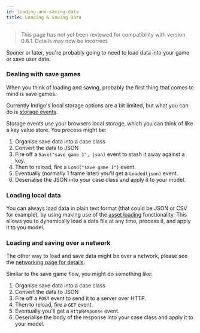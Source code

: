 ```yaml
---
id: loading-and-saving-data
title: Loading & Saving Data
---
```


> This page has not yet been reviewed for compatibility with version 0.8.1. Details may now be incorrect.

Sooner or later, you're probably going to need to load data into your game or save user data.

### Dealing with save games

When you think of loading and saving, probably the first thing that comes to mind is save games.

Currently Indigo's local storage options are a bit limited, but what you can do is [storage events](/docs/gameloop/events#storageevents).

Storage events use your browsers local storage, which you can think of like a key value store. You process might be:

1. Organise save data into a case class
2. Convert the data to JSON
3. Fire off a `Save("save game 1", json)` event to stash it away against a key.
4. Then to reload, fire a `Load("save game 1")` event.
5. Eventually (normally 1 frame later) you'll get a `Loaded(json)` event.
6. Deserialise the JSON into your case class and apply it to your model.

### Loading local data

You can always load data in plain text format (that could be JSON or CSV for example), by using making use of the [asset loading](/docs/platform/assets#asset-loading) functionality. This allows you to dynamically load a data file at any time, process it, and apply it to you model.

### Loading and saving over a network

The other way to load and save data might be over a network, please see the [networking page for details](platform/networking.md).

Similar to the save game flow, you might do something like:

1. Organise save data into a case class
2. Convert the data to JSON
3. Fire off a `POST` event to send it to a server over HTTP.
4. Then to reload, fire a `GET` event.
5. Eventually you'll get a `HttpResponse` event.
6. Deserialise the body of the response into your case class and apply it to your model.
